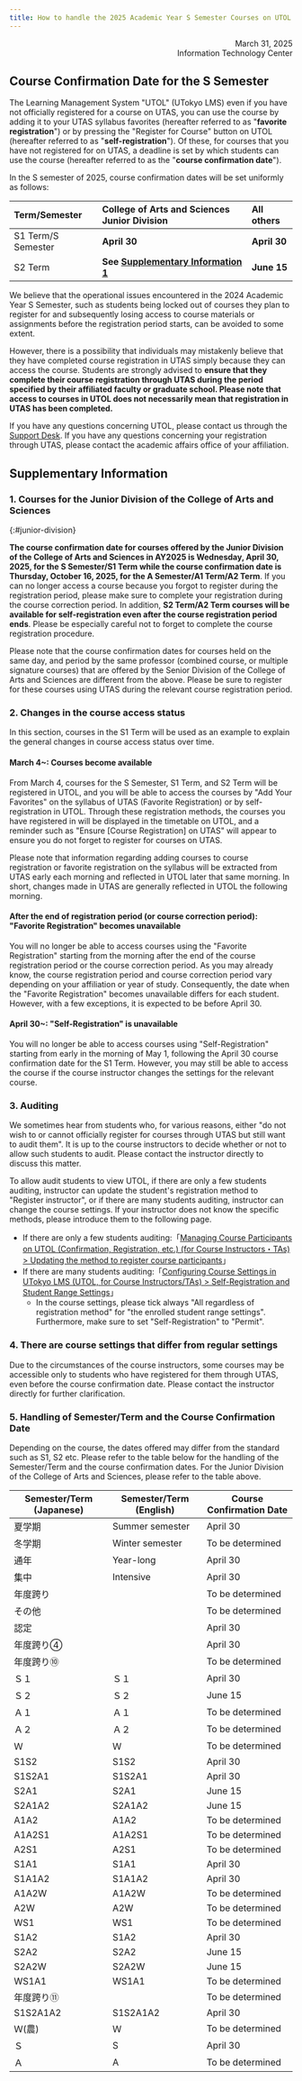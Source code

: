 ```yaml
---
title: How to handle the 2025 Academic Year S Semester Courses on UTOL
---
```


<div style="text-align: right;">
<span>March 31, 2025</span><br />
<span>Information Technology Center</span><br />
</div>

## Course Confirmation Date for the S Semester

The Learning Management System "UTOL" (UTokyo LMS) even if you have not officially registered for a course on UTAS, you can use the course by adding it to your UTAS syllabus favorites (hereafter referred to as "**favorite registration**") or by pressing the "Register for Course" button on UTOL (hereafter referred to as "**self-registration**"). Of these, for courses that you have not registered for on UTAS, a deadline is set by which students can use the course (hereafter referred to as the "**course confirmation date**").

In the S semester of 2025, course confirmation dates will be set uniformly as follows:

| Term/Semester      | College of Arts and Sciences Junior Division            | All others   |
| :----------------- | :------------------------------------------------------ | :----------- |
| S1 Term/S Semester | **April 30**                                            | **April 30** |
| S2 Term            | **See [Supplementary Information 1](#junior-division)** | **June 15**  |

We believe that the operational issues encountered in the 2024 Academic Year S Semester, such as students being locked out of courses they plan to register for and subsequently losing access to course materials or assignments before the registration period starts, can be avoided to some extent.

However, there is a possibility that individuals may mistakenly believe that they have completed course registration in UTAS simply because they can access the course. Students are strongly advised to **ensure that they complete their course registration through UTAS during the period specified by their affiliated faculty or graduate school. Please note that access to courses in UTOL does not necessarily mean that registration in UTAS has been completed.**

If you have any questions concerning UTOL, please contact us through the [Support Desk](/en/support/). If you have any questions concerning your registration through UTAS, please contact the academic affairs office of your affiliation.

## Supplementary Information

### 1. Courses for the Junior Division of the College of Arts and Sciences
{:#junior-division}

**The course confirmation date for courses offered by the Junior Division of the College of Arts and Sciences in AY2025 is Wednesday, April 30, 2025, for the S Semester/S1 Term while the course confirmation date is Thursday, October 16, 2025, for the A Semester/A1 Term/A2 Term**. If you can no longer access a course because you forgot to register during the registration period, please make sure to complete your registration during the course correction period. In addition, **S2 Term/A2 Term courses will be available for self-registration even after the course registration period ends**. Please be especially careful not to forget to complete the course registration procedure.

Please note that the course confirmation dates for courses held on the same day, and period by the same professor (combined course, or multiple signature courses) that are offered by the Senior Division of the College of Arts and Sciences are different from the above. Please be sure to register for these courses using UTAS during the relevant course registration period.

### 2. Changes in the course access status

In this section, courses in the S1 Term will be used as an example to explain the general changes in course access status over time.

#### March 4~: Courses become available

From March 4, courses for the S Semester, S1 Term, and S2 Term will be registered in UTOL, and you will be able to access the courses by "Add Your Favorites" on the syllabus of UTAS (Favorite Registration) or by self-registration in UTOL. Through these registration methods, the courses you have registered in will be displayed in the timetable on UTOL, and a reminder such as "Ensure [Course Registration] on UTAS" will appear to ensure you do not forget to register for courses on UTAS.

Please note that information regarding adding courses to course registration or favorite registration on the syllabus will be extracted from UTAS early each morning and reflected in UTOL later that same morning. In short, changes made in UTAS are generally reflected in UTOL the following morning.

#### After the end of registration period (or course correction period): "Favorite Registration" becomes unavailable

You will no longer be able to access courses using the "Favorite Registration" starting from the morning after the end of the course registration period or the course correction period. As you may already know, the course registration period and course correction period vary depending on your affiliation or year of study. Consequently, the date when the "Favorite Registration" becomes unavailable differs for each student. However, with a few exceptions, it is expected to be before April 30.

#### April 30~: "Self-Registration" is unavailable

You will no longer be able to access courses using "Self-Registration" starting from early in the morning of May 1, following the April 30 course confirmation date for the S1 Term. However, you may still be able to access the course if the course instructor changes the settings for the relevant course.

### 3. Auditing

We sometimes hear from students who, for various reasons, either "do not wish to or cannot officially register for courses through UTAS but still want to audit them". It is up to the course instructors to decide whether or not to allow such students to audit. Please contact the instructor directly to discuss this matter.

To allow audit students to view UTOL, if there are only a few students auditing, instructor can update the student's registration method to "Register instructor", or if there are many students auditing, instructor can change the course settings. If your instructor does not know the specific methods, please introduce them to the following page.

- If there are only a few students auditing:「[Managing Course Participants on UTOL (Confirmation, Registration, etc.) (for Course Instructors・TAs) \> Updating the method to register course participants](/en/utol/lecturers/settings/course_participants/#update)」
- If there are many students auditing:「[Configuring Course Settings in UTokyo LMS (UTOL, for Course Instructors/TAs) \> Self-Registration and Student Range Settings](/en/utol/lecturers/settings/#self-registration-and-content-use-scope)」
  - In the course settings, please tick always "All regardless of registration method" for "the enrolled student range settings". Furthermore, make sure to set "Self-Registration" to "Permit".

### 4. There are course settings that differ from regular settings

Due to the circumstances of the course instructors, some courses may be accessible only to students who have registered for them through UTAS, even before the course confirmation date. Please contact the instructor directly for further clarification.

### 5. Handling of Semester/Term and the Course Confirmation Date

Depending on the course, the dates offered may differ from the standard such as S1, S2 etc. Please refer to the table below for the handling of the Semester/Term and the course confirmation dates. For the Junior Division of the College of Arts and Sciences, please refer to the table above.

| Semester/Term (Japanese) | Semester/Term (English) | Course Confirmation Date |
| ------------------------ | ----------------------- | ------------------------ |
| 夏学期                   | Summer semester         | April 30                 |
| 冬学期                   | Winter semester         | To be determined         |
| 通年                     | Year-long               | April 30                 |
| 集中                     | Intensive               | April 30                 |
| 年度跨り                 |                         | To be determined         |
| その他                   |                         | To be determined         |
| 認定                     |                         | April 30                 |
| 年度跨り④                |                         | April 30                 |
| 年度跨り⑩                |                         | To be determined         |
| Ｓ１                     | Ｓ１                    | April 30                 |
| Ｓ２                     | Ｓ２                    | June 15                  |
| Ａ１                     | Ａ１                    | To be determined         |
| Ａ２                     | Ａ２                    | To be determined         |
| Ｗ                       | Ｗ                      | To be determined         |
| S1S2                     | S1S2                    | April 30                 |
| S1S2A1                   | S1S2A1                  | April 30                 |
| S2A1                     | S2A1                    | June 15                  |
| S2A1A2                   | S2A1A2                  | June 15                  |
| A1A2                     | A1A2                    | To be determined         |
| A1A2S1                   | A1A2S1                  | To be determined         |
| A2S1                     | A2S1                    | To be determined         |
| S1A1                     | S1A1                    | April 30                 |
| S1A1A2                   | S1A1A2                  | April 30                 |
| A1A2W                    | A1A2W                   | To be determined         |
| A2W                      | A2W                     | To be determined         |
| WS1                      | WS1                     | To be determined         |
| S1A2                     | S1A2                    | April 30                 |
| S2A2                     | S2A2                    | June 15                  |
| S2A2W                    | S2A2W                   | June 15                  |
| WS1A1                    | WS1A1                   | To be determined         |
| 年度跨り⑪                |                         | To be determined         |
| S1S2A1A2                 | S1S2A1A2                | April 30                 |
| Ｗ(農)                   | Ｗ                      | To be determined         |
| Ｓ                       | S                       | April 30                 |
| Ａ                       | A                       | To be determined         |
